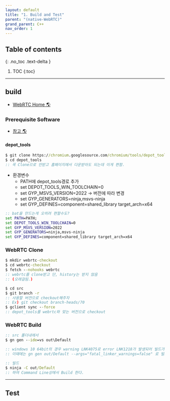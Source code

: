 ```yaml
---
layout: default
title: "1. Build and Test"
parent: "(native-WebRTC)"
grand_parent: C++
nav_order: 1
---
```


## Table of contents
{: .no_toc .text-delta }

1. TOC
{:toc}

---

## build

* [WebRTC Home 🌎](https://webrtc.github.io/webrtc-org/native-code/development/)

### Prerequisite Software

* [참고 🌎](https://webrtc.github.io/webrtc-org/native-code/development/prerequisite-sw/)

#### depot_tools

```bat
$ git clone https://chromium.googlesource.com/chromium/tools/depot_tools.git
$ cd depot_tools
:: 꼭 Clone으로 안받고 홈페이지에서 다운받아도 되는데 이게 편함.
```

* 환경변수
    * PATH에 depot_tools경로 추가
    * set DEPOT_TOOLS_WIN_TOOLCHAIN=0
    * set GYP_MSVS_VERSION=2022 -> 버전에 따라 변경
    * set GYP_GENERATORS=ninja,msvs-ninja
    * set GYP_DEFINES=component=shared_library target_arch=x64

```bat
:: bat을 만드는게 오히려 편할수도?
set PATH=PATH;
set DEPOT_TOOLS_WIN_TOOLCHAIN=0
set GYP_MSVS_VERSION=2022
set GYP_GENERATORS=ninja,msvs-ninja
set GYP_DEFINES=component=shared_library target_arch=x64
```

### WebRTC Clone

```bat
$ mkdir webrtc-checkout
$ cd webrtc-checkout
$ fetch --nohooks webrtc
:: webrtc를 clone받고 단, history는 받지 않음
:: (오래걸림.)

$ cd src
$ git branch -r
:: 사용할 버전으로 checkout해주자
:: Ex) git checkout branch-heads/70
$ gclient sync --force
:: depot_tools를 webrtc와 맞는 버전으로 checkout
```

### WebRTC Build

```bat
:: src 폴더내에서
$ gn gen --ide=vs out\Default

:: windows 10 64bit의 경우 warning LNK4075로 error LNK1218가 발생되어 빌드가 중지되는데, 
:: 이때에는 gn gen out/Default --args="fatal_linker_warnings=false" 로 빌드하면 된다.
```

```bat
:: 빌드
$ ninja -C out/Default  
:: 하여 Command Line상에서 Build 한다.
```

---

## Test


